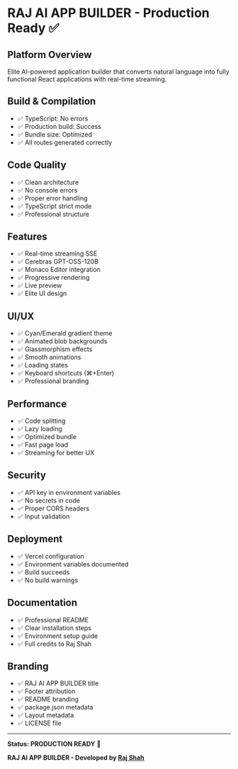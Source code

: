 # RAJ AI APP BUILDER - Production Ready ✅

## Platform Overview
Elite AI-powered application builder that converts natural language into fully functional React applications with real-time streaming.

## Build & Compilation
- ✅ TypeScript: No errors
- ✅ Production build: Success
- ✅ Bundle size: Optimized
- ✅ All routes generated correctly

## Code Quality
- ✅ Clean architecture
- ✅ No console errors
- ✅ Proper error handling
- ✅ TypeScript strict mode
- ✅ Professional structure

## Features
- ✅ Real-time streaming SSE
- ✅ Cerebras GPT-OSS-120B
- ✅ Monaco Editor integration
- ✅ Progressive rendering
- ✅ Live preview
- ✅ Elite UI design

## UI/UX
- ✅ Cyan/Emerald gradient theme
- ✅ Animated blob backgrounds
- ✅ Glassmorphism effects
- ✅ Smooth animations
- ✅ Loading states
- ✅ Keyboard shortcuts (⌘+Enter)
- ✅ Professional branding

## Performance
- ✅ Code splitting
- ✅ Lazy loading
- ✅ Optimized bundle
- ✅ Fast page load
- ✅ Streaming for better UX

## Security
- ✅ API key in environment variables
- ✅ No secrets in code
- ✅ Proper CORS headers
- ✅ Input validation

## Deployment
- ✅ Vercel configuration
- ✅ Environment variables documented
- ✅ Build succeeds
- ✅ No build warnings

## Documentation
- ✅ Professional README
- ✅ Clear installation steps
- ✅ Environment setup guide
- ✅ Full credits to Raj Shah

## Branding
- ✅ RAJ AI APP BUILDER title
- ✅ Footer attribution
- ✅ README branding
- ✅ package.json metadata
- ✅ Layout metadata
- ✅ LICENSE file

---

**Status: PRODUCTION READY** 🚀

**RAJ AI APP BUILDER - Developed by [Raj Shah](https://github.com/rajshah9305)**
